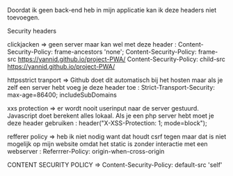 Doordat ik geen back-end heb in mijn applicatie kan ik deze headers niet toevoegen. 

Security headers

clickjacken => geen server maar kan wel met deze header : Content-Security-Policy: frame-ancestors 'none';
							  Content-Security-Policy: frame-src https://yannid.github.io/project-PWA/
							  Content-Security-Policy: child-src https://yannid.github.io/project-PWA/

httpsstrict tranport => Github doet dit automatisch bij het hosten maar als je zelf een server hebt voeg je deze header toe : Strict-Transport-Security: max-age=86400; includeSubDomains

xxs protection => er wordt nooit userinput naar de server gestuurd. Javascript doet berekent alles lokaal. Als je een php server hebt moet je deze header gebruiken : header("X-XSS-Protection: 1; mode=block");

refferer policy => heb ik niet nodig want dat houdt csrf tegen maar dat is niet mogelijk op mijn website omdat het static is zonder interactie met een webserver : Referrrer-Policy: origin-when-cross-origin

CONTENT SECURITY POLICY  => Content-Security-Policy: default-src 'self'